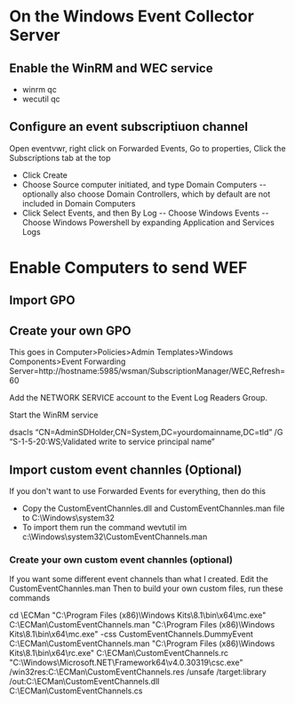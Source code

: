 # On the Windows Event Collector Server
## Enable the WinRM and WEC service
- winrm qc
- wecutil qc

## Configure an event subscriptiuon channel
Open eventvwr, right click on Forwarded Events, Go to properties, Click the Subscriptions tab at the top
- Click Create
- Choose Source computer initiated, and type Domain Computers
-- optionally also choose Domain Controllers, which by default are not included in Domain Computers
- Click Select Events, and then By Log 
-- Choose Windows Events
-- Choose Windows Powershell by expanding Application and Services Logs

# Enable Computers to send WEF
## Import GPO

## Create your own GPO
This goes in Computer>Policies>Admin Templates>Windows Components>Event Forwarding
Server=http://hostname:5985/wsman/SubscriptionManager/WEC,Refresh=60

Add the NETWORK SERVICE account to the Event Log Readers Group.

Start the WinRM service

dsacls “CN=AdminSDHolder,CN=System,DC=yourdomainname,DC=tld” /G “S-1-5-20:WS;Validated write to service principal name”

## Import custom event channles (Optional)
If you don't want to use Forwarded Events for everything, then do this

- Copy the CustomEventChannles.dll and CustomEventChannles.man file to C:\Windows\system32
- To import them run the command wevtutil im c:\Windows\system32\CustomEventChannels.man

### Create your own custom event channles (optional)
If you want some different event channels than what I created.
Edit the CustomEventChannles.man
Then to build your own custom files, run these commands

cd \ECMan
"C:\Program Files (x86)\Windows Kits\8.1\bin\x64\mc.exe" C:\ECMan\CustomEventChannels.man
"C:\Program Files (x86)\Windows Kits\8.1\bin\x64\mc.exe" -css CustomEventChannels.DummyEvent C:\ECMan\CustomEventChannels.man
"C:\Program Files (x86)\Windows Kits\8.1\bin\x64\rc.exe" C:\ECMan\CustomEventChannels.rc
"C:\Windows\Microsoft.NET\Framework64\v4.0.30319\csc.exe" /win32res:C:\ECMan\CustomEventChannels.res /unsafe /target:library /out:C:\ECMan\CustomEventChannels.dll C:\ECMan\CustomEventChannels.cs



